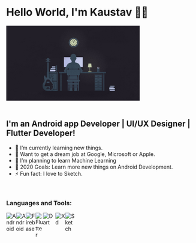 # Hello World, I'm Kaustav 👋👋
<img height="200px" src="https://raw.githubusercontent.com/Kaustav1999paul/Kaustav1999paul/master/824b877bf4c731e3fcc13a8881c3e982.jpg" alt="Wallpaper"/><br/><br/>
## I'm an Android app Developer | UI/UX Designer | Flutter Developer! 
- 🔭 I’m currently learning new things.
- 🦾 Want to get a dream job at Google, Microsoft or Apple.
- 🤖 I’m planning to learn Machine Learning
- 🥅 2020 Goals: Learn more new things on Android Development.
- ⚡ Fun fact: I love to Sketch.

<br />

### Languages and Tools:

<img align="left" alt="Android" width="26px" src="https://i.pinimg.com/originals/95/b7/e1/95b7e17b5161175de4fe88b1b2602236.png" />
<img align="left" alt="Android" width="26px" src="https://i.pinimg.com/originals/f1/ea/a7/f1eaa7278f64e27128e062a3de918265.png" />
<img align="left" alt="Firebase" width="26px" src="https://firebase.google.com/downloads/brand-guidelines/PNG/logo-vertical.png" />
<img align="left" alt="Flutter" width="20px" src="https://cdn.worldvectorlogo.com/logos/flutter-logo.svg" />
<img align="left" alt="Dart" width="33px" src="https://cdn.freebiesupply.com/logos/thumbs/2x/dart-logo.png" />
<img align="left" alt="Xd" width="26px" src="https://cdn.worldvectorlogo.com/logos/adobe-xd.svg" />
<img align="left" alt="Sketch" width="26px" src="https://upload.wikimedia.org/wikipedia/commons/thumb/5/59/Sketch_Logo.svg/1200px-Sketch_Logo.svg.png" />
<br />
